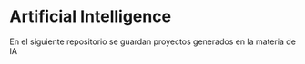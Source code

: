 # Artificial Intelligence

En el siguiente repositorio se guardan proyectos generados en la materia de IA